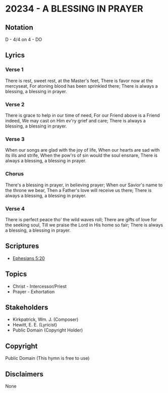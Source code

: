 # 20234 - A BLESSING IN PRAYER

## Notation

D - 4/4 on 4 - DO

## Lyrics

### Verse 1

There is rest, sweet rest, at the Master's feet, There is favor now at the mercyseat, For atoning blood has been sprinkled there; There is always a blessing, a blessing in prayer.

### Verse 2

There is grace to help in our time of need, For our Friend above is a Friend indeed, We may cast on Him ev'ry grief and care; There is always a blessing, a blessing in prayer.

### Verse 3

When our songs are glad with the joy of life, When our hearts are sad with its ills and strife, When the pow'rs of sin would the soul ensnare, There is always a blessing, a blessing in prayer.

### Chorus

There's a blessing in prayer, in believing prayer; When our Savior's name to the throne we bear, Then a Father's love will receive us there; There is always a blessing, a blessing in prayer.

### Verse 4

There is perfect peace tho' the wild waves roll; There are gifts of love for the seeking soul, Till we praise the Lord in His home so fair; There is always a blessing, a blessing in prayer.



## Scriptures

- [Ephesians 5:20](https://www.biblegateway.com/passage/?search=Ephesians%205%3A20)

## Topics

- Christ - Intercessor/Priest
- Prayer - Exhortation

## Stakeholders

- Kirkpatrick, Wm. J. (Composer)
- Hewitt, E. E. (Lyricist)
- Public Domain (Copyright Holder)

## Copyright

Public Domain
(This hymn is free to use)

## Disclaimers

None


